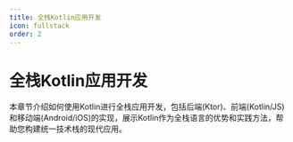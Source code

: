 ```yaml
---
title: 全栈Kotlin应用开发
icon: fullstack
order: 2
---
```


# 全栈Kotlin应用开发

本章节介绍如何使用Kotlin进行全栈应用开发，包括后端(Ktor)、前端(Kotlin/JS)和移动端(Android/iOS)的实现，展示Kotlin作为全栈语言的优势和实践方法，帮助您构建统一技术栈的现代应用。
